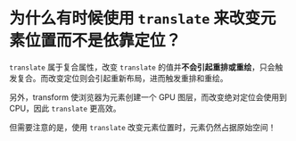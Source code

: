 # 为什么有时候使用 `translate` 来改变元素位置而不是依靠定位？

`translate` 属于复合属性，改变 `translate` 的值并**不会引起重排或重绘**，只会触发复合。而改变定位则会引起重新布局，进而触发重排和重绘。

另外，transform 使浏览器为元素创建⼀个 GPU 图层，而改变绝对定位会使⽤到 CPU，因此 `translate` 更⾼效。

但需要注意的是，使用 `translate` 改变元素位置时，元素仍然占据原始空间！
